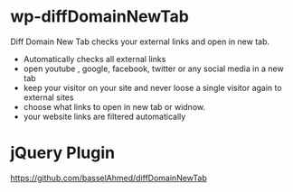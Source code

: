 # wp-diffDomainNewTab
Diff Domain New Tab checks your external links and open in new tab.


* Automatically checks all external links
* open youtube , google, facebook, twitter or any social media in a new tab
* keep your visitor on your site and never loose a single visitor again to external sites
* choose what links to open in new tab or widnow.
* your website links are filtered automatically

# jQuery Plugin

https://github.com/basselAhmed/diffDomainNewTab
